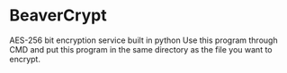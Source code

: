 # BeaverCrypt
AES-256 bit encryption service built in python
Use this program through CMD and put this program in the same directory as the file you want to encrypt.
